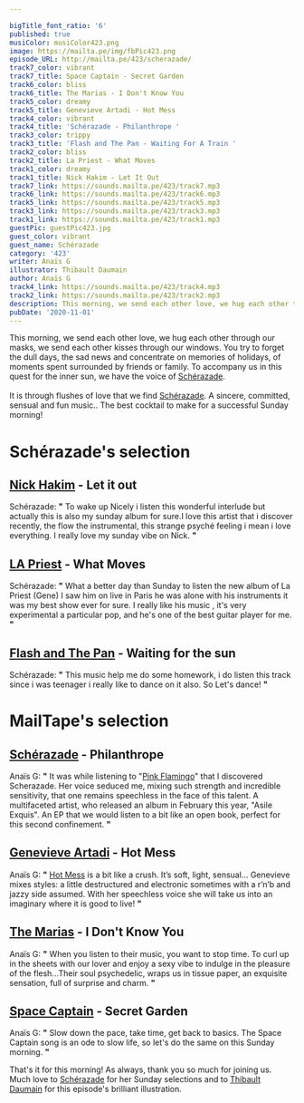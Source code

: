 ```yaml
---

bigTitle_font_ratio: '6'
published: true
musiColor: musiColor423.png
image: https://mailta.pe/img/fbPic423.png
episode_URL: http://mailta.pe/423/scherazade/
track7_color: vibrant
track7_title: Space Captain - Secret Garden
track6_color: bliss
track6_title: The Marias - I Don't Know You
track5_color: dreamy
track5_title: Genevieve Artadi - Hot Mess
track4_color: vibrant
track4_title: 'Schérazade - Philanthrope '
track3_color: trippy
track3_title: 'Flash and The Pan - Waiting For A Train '
track2_color: bliss
track2_title: La Priest - What Moves
track1_color: dreamy
track1_title: Nick Hakim - Let It Out
track7_link: https://sounds.mailta.pe/423/track7.mp3
track6_link: https://sounds.mailta.pe/423/track6.mp3
track5_link: https://sounds.mailta.pe/423/track5.mp3
track3_link: https://sounds.mailta.pe/423/track3.mp3
track1_link: https://sounds.mailta.pe/423/track1.mp3
guestPic: guestPic423.jpg
guest_color: vibrant
guest_name: Schérazade
category: '423'
writer: Anaïs G
illustrator: Thibault Daumain
author: Anaïs G
track4_link: https://sounds.mailta.pe/423/track4.mp3
track2_link: https://sounds.mailta.pe/423/track2.mp3
description: This morning, we send each other love, we hug each other through our masks, we send each other kisses through our windows. You try to forget the dull days, the sad news and concentrate on memories of holidays, of moments spent surrounded by friends or family. To accompany us in this quest for the inner sun, we have the voice of Schérazade.
pubDate: '2020-11-01'
---
```



This morning, we send each other love, we hug each other through our masks, we send each other kisses through our windows. You try to forget the dull days, the sad news and concentrate on memories of holidays, of moments spent surrounded by friends or family. To accompany us in this quest for the inner sun, we have the voice of [Schérazade](https://www.facebook.com/scherazadeofficiel).
<br><br>
It is through flushes of love that we find [Schérazade](https://www.instagram.com/scherazade_officiel/). A sincere, committed, sensual and fun music.. The best cocktail to make for a successful Sunday morning!



# Schérazade's selection

## [Nick Hakim](https://nickhakim.com/) - Let it out 
Schérazade: **"** To wake up Nicely i listen this wonderful interlude but actually this is also my sunday album for sure.I love this artist that i discover recently, the flow the instrumental, this strange psyché feeling i mean i love everything. I really love my sunday vibe on Nick. **"** 

## [LA Priest](https://www.facebook.com/trulylapriest) - What Moves
Schérazade: **"** What a better day than Sunday to listen the new album of La Priest (Gene) I saw him on live in Paris he was alone with his instruments it was my best show ever for sure. I really like his music , it's very experimental a particular pop, and he's one of the best guitar player for me. **"** 

## [Flash and The Pan](https://fr.wikipedia.org/wiki/Flash_and_the_Pan) - Waiting for the sun
Schérazade: **"** This music help me do some homework, i do listen this track since i was teenager i really like to dance on it also. So Let's dance! **"** 


# MailTape's selection

## [Schérazade](https://www.instagram.com/scherazade_officiel/) - Philanthrope
Anaïs G: **"** It was while listening to "[Pink Flamingo](https://www.youtube.com/watch?v=CwlGzDQPDHU)" that I discovered Scherazade. Her voice seduced me, mixing such strength and incredible sensitivity, that one remains speechless in the face of this talent. A multifaceted artist, who released an album in February this year, "Asile Exquis". An EP that we would listen to a bit like an open book, perfect for this second confinement. **"** 

## [Genevieve Artadi](https://www.facebook.com/genevieveartadi) - Hot Mess
Anaïs G: **"** [Hot Mess](https://www.youtube.com/watch?v=zK7PdFDhKvE) is a bit like a crush. It’s soft, light, sensual... Genevieve mixes styles: a little destructured and electronic sometimes with a r’n’b and jazzy side assumed. With her speechless voice she will take us into an imaginary where it is good to live! **"** 

## [The Marias](https://www.themarias.us/) - I Don't Know You
Anaïs G: **"** When you listen to their music, you want to stop time. To curl up in the sheets with our lover and enjoy a sexy vibe to indulge in the pleasure of the flesh...Their soul psychedelic, wraps us in tissue paper, an exquisite sensation, full of surprise and charm. **"** 

## [Space Captain](https://spacecaptainofficial.bandcamp.com/album/secret-garden-back-of-my-mind) - Secret Garden
Anaïs G: **"** Slow down the pace, take time, get back to basics. The Space Captain song is an ode to slow life, so let's do the same on this Sunday morning. **"** 


That's it for this morning! As always, thank you so much for joining us. Much love to [Schérazade](https://www.facebook.com/scherazadeofficiel) for her Sunday selections and to [Thibault Daumain](http://thibaultdaumain.fr/) for this episode's brilliant illustration. 
